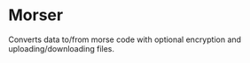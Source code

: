 Morser
======

Converts data to/from morse code with optional encryption and uploading/downloading files.
